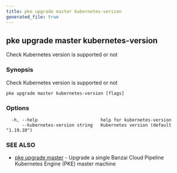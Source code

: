 ```yaml
---
title: pke upgrade master kubernetes-version
generated_file: true
---
```

## pke upgrade master kubernetes-version

Check Kubernetes version is supported or not

### Synopsis

Check Kubernetes version is supported or not

```
pke upgrade master kubernetes-version [flags]
```

### Options

```
  -h, --help                        help for kubernetes-version
      --kubernetes-version string   Kubernetes version (default "1.19.10")
```

### SEE ALSO

* [pke upgrade master](/docs/pke/cli/reference/pke_upgrade_master/)	 - Upgrade a single Banzai Cloud Pipeline Kubernetes Engine (PKE) master machine

